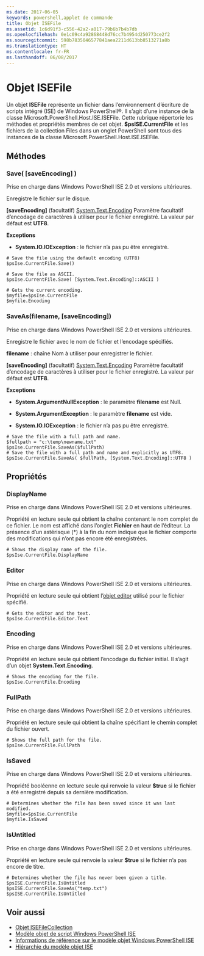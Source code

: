 ```yaml
---
ms.date: 2017-06-05
keywords: powershell,applet de commande
title: Objet ISEFile
ms.assetid: 1c6d91f3-c556-42a2-a017-79b6b7b4b7db
ms.openlocfilehash: 0e1c09c4a92868448d76cc7b4954d250773ce2f2
ms.sourcegitcommit: 598b7835046577841aea2211d613bb8513271a8b
ms.translationtype: HT
ms.contentlocale: fr-FR
ms.lasthandoff: 06/08/2017
---
```

# <a name="the-isefile-object"></a>Objet ISEFile
  Un objet **ISEFile** représente un fichier dans l’environnement d’écriture de scripts intégré (ISE) de Windows PowerShell®. Il s’agit d’une instance de la classe Microsoft.PowerShell.Host.ISE.ISEFile. Cette rubrique répertorie les méthodes et propriétés membres de cet objet. **$psISE.CurrentFile** et les fichiers de la collection Files dans un onglet PowerShell sont tous des instances de la classe Microsoft.PowerShell.Host.ISE.ISEFile.

## <a name="methods"></a>Méthodes

###  <a name="save-override"></a> Save\( \[saveEncoding\] \)
  Prise en charge dans Windows PowerShell ISE 2.0 et versions ultérieures. 

 Enregistre le fichier sur le disque.

 **\[saveEncoding\]** (facultatif) [System.Text.Encoding](http://msdn.microsoft.com/library/system.text.encoding.aspx)
 Paramètre facultatif d’encodage de caractères à utiliser pour le fichier enregistré. La valeur par défaut est **UTF8**.

 **Exceptions**
 -   **System.IO.IOException** : le fichier n’a pas pu être enregistré.

```
# Save the file using the default encoding (UTF8)
$psIse.CurrentFile.Save()

# Save the file as ASCII.
$psIse.CurrentFile.Save( [System.Text.Encoding]::ASCII )

# Gets the current encoding.
$myfile=$psIse.CurrentFile
$myfile.Encoding

```

###  <a name="saveas"></a> SaveAs\(filename, \[saveEncoding\]\)
  Prise en charge dans Windows PowerShell ISE 2.0 et versions ultérieures. 

 Enregistre le fichier avec le nom de fichier et l’encodage spécifiés.

 **filename** : chaîne Nom à utiliser pour enregistrer le fichier.

 **\[saveEncoding\]** (facultatif) [System.Text.Encoding](http://msdn.microsoft.com/library/system.text.encoding.aspx)
 Paramètre facultatif d’encodage de caractères à utiliser pour le fichier enregistré. La valeur par défaut est **UTF8**.

 **Exceptions**
 -   **System.ArgumentNullException** : le paramètre **filename** est Null.

-   **System.ArgumentException** : le paramètre **filename** est vide.

-   **System.IO.IOException** : le fichier n’a pas pu être enregistré.

```
# Save the file with a full path and name. 
$fullpath = "c:\temp\newname.txt"
$psIse.CurrentFile.SaveAs($fullPath) 
# Save the file with a full path and name and explicitly as UTF8. 
$psIse.CurrentFile.SaveAs( $fullPath, [System.Text.Encoding]::UTF8 )

```

## <a name="properties"></a>Propriétés

###  <a name="Displayname"></a> DisplayName
  Prise en charge dans Windows PowerShell ISE 2.0 et versions ultérieures. 

 Propriété en lecture seule qui obtient la chaîne contenant le nom complet de ce fichier. Le nom est affiché dans l’onglet **Fichier** en haut de l’éditeur. La présence d’un astérisque \(\*\) à la fin du nom indique que le fichier comporte des modifications qui n’ont pas encore été enregistrées.

```
# Shows the display name of the file.
$psIse.CurrentFile.DisplayName

```

###  <a name="Editor"></a> Editor
  Prise en charge dans Windows PowerShell ISE 2.0 et versions ultérieures. 

 Propriété en lecture seule qui obtient l’[objet editor](The-ISEEditor-Object.md) utilisé pour le fichier spécifié.

```
# Gets the editor and the text.
$psIse.CurrentFile.Editor.Text

```

###  <a name="Encoding"></a> Encoding
  Prise en charge dans Windows PowerShell ISE 2.0 et versions ultérieures. 

 Propriété en lecture seule qui obtient l’encodage du fichier initial. Il s’agit d’un objet **System.Text.Encoding**.

```
# Shows the encoding for the file. 
$psIse.CurrentFile.Encoding

```

###  <a name="FullPath"></a> FullPath
  Prise en charge dans Windows PowerShell ISE 2.0 et versions ultérieures. 

 Propriété en lecture seule qui obtient la chaîne spécifiant le chemin complet du fichier ouvert.

```
# Shows the full path for the file. 
$psIse.CurrentFile.FullPath

```

###  <a name="IsSaved"></a> IsSaved
  Prise en charge dans Windows PowerShell ISE 2.0 et versions ultérieures. 

 Propriété booléenne en lecture seule qui renvoie la valeur **$true** si le fichier a été enregistré depuis sa dernière modification.

```
# Determines whether the file has been saved since it was last modified.
$myfile=$psIse.CurrentFile
$myfile.IsSaved

```

###  <a name="IsUntitled"></a> IsUntitled
  Prise en charge dans Windows PowerShell ISE 2.0 et versions ultérieures. 

 Propriété en lecture seule qui renvoie la valeur **$true** si le fichier n’a pas encore de titre.

```
# Determines whether the file has never been given a title.
$psISE.CurrentFile.IsUntitled
$psISE.CurrentFile.SaveAs("temp.txt")
$psISE.CurrentFile.IsUntitled

```

## <a name="see-also"></a>Voir aussi
- [Objet ISEFileCollection](The-ISEFileCollection-Object.md) 
- [Modèle objet de script Windows PowerShell ISE](The-Windows-PowerShell-ISE-Scripting-Object-Model.md) 
- [Informations de référence sur le modèle objet Windows PowerShell ISE](Windows-PowerShell-ISE-Object-Model-Reference.md) 
- [Hiérarchie du modèle objet ISE](The-ISE-Object-Model-Hierarchy.md)

  
